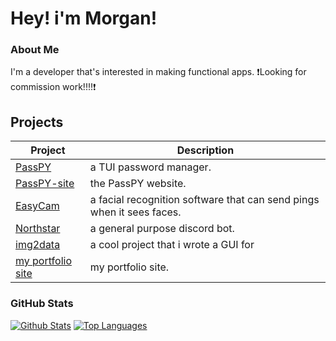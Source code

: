 # Hey! i'm Morgan!

### About Me
I'm a developer that's interested in making functional apps. ❗️Looking for commission work!!!!❗️

## Projects
| Project                                                     | Description                                                                    |
|-------------------------------------------------------------|--------------------------------------------------------------------------------|
| [PassPY](https://github.com/PassPY-co/PassPY-main)          | a TUI password manager.                                                        |
| [PassPY-site](https://github.com/Morgandri1/passPy)         | the PassPY website.                                                            |
| [EasyCam](https://github.com/Morgandri1/EasyCam)            | a facial recognition software that can send pings when it sees faces.          |
| [Northstar](https://github.com/Morgandri1/northstar-bot)    | a general purpose discord bot.                                                 |
| [img2data](https://github.com/ArisuUwU/Data2PNG)            | a cool project that i wrote a GUI for                                          |
| [my portfolio site](https://github.com/Morgandri1/portfolio)| my portfolio site.                                                             |

### GitHub Stats

[![Github Stats](https://github-readme-stats.vercel.app/api?username=Morgandri1&show_icons=true&count_private=true&theme=dark)](https://github.com/Morgandri1)
[![Top Languages](https://github-readme-stats.vercel.app/api/top-langs/?username=Morgandri1&layout=compact&langs_count=6&hide=assembly&theme=dark)](https://github.com/Morgandri1)
